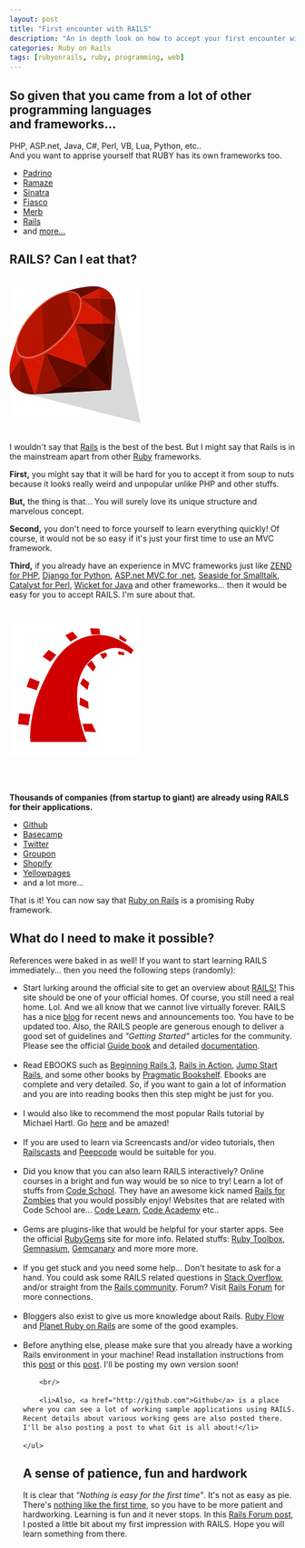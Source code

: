 ```yaml
---
layout: post
title: "First encounter with RAILS"
description: "An in depth look on how to accept your first encounter with Ruby on Rails as an MVC framework for Ruby. "
categories: Ruby on Rails
tags: [rubyonrails, ruby, programming, web]
---
```


<h2>
	So given that you came from a lot of other programming languages <br/> and frameworks...
</h2>
<p>
	PHP, ASP.net, Java, C#, Perl, VB, Lua, Python, etc..<br/>
	And you want to apprise yourself that RUBY has its own frameworks too.
</p>
<p>
	<ul>
		<li><a href="http://www.padrinorb.com/" target="_blank">Padrino</a></li>
		<li><a href="http://ramaze.net/" target="_blank">Ramaze</a></li>
		<li><a href="http://sinatra.rubyforge.org/" target="_blank">Sinatra</a></li>
		<li><a href="http://tizoc.github.com/fiasco/">Fiasco</a></li>
		<li><a href="http://www.merbivore.com/">Merb</a></li>
		<li><a href="http://www.rubyonrails.org/">Rails</a></li>
		<li>and <a href="http://vemod.net/list-of-ruby-web-frameworks">more...</a>
	</ul>
</p>
<h2>RAILS? Can I eat that?</h2>
<br/>
<img src="/assets/images/ruby.png" />
<br/><br/>
<p>I wouldn't say that <a href="http://rubyonrails.org">Rails</a> is the best of the best. But I might say that Rails is in the mainstream apart from other <a href="http://www.ruby-lang.org/en/">Ruby</a> frameworks.</p>
<p><b>First,</b> you might say that it will be hard for you to accept it from soup to nuts because it looks really weird and unpopular unlike PHP and other stuffs.</p>
<!-- <p><pre><code>&lt;!DOCTYPE html&gt;<br/>&lt;html <b>class="fuelux"</b> lang="en"&gt;</code></pre></p>	 -->

<p>
	<strong>But,</strong> the thing is that... You will surely love its unique structure and marvelous concept.
</p>

<p><b>Second,</b> you don't need to force yourself to learn everything quickly! Of course, it would not be so easy if it's just your first time to use an MVC framework.</p>

<p><b>Third,</b> if you already have an experience in MVC frameworks just like <a href="http://zendframework.com/">ZEND for PHP</a>, <a href="http://www.djangoproject.com/">Django for Python</a>, <a href="http://www.asp.net/mvc/">ASP.net MVC for .net</a>, <a href="http://www.seaside.st/">Seaside for Smalltalk</a>, <a href="http://catalystframework.org/">Catalyst for Perl</a>, <a href="http://wicket.apache.org/">Wicket for Java</a> and other frameworks... then it would be easy for you to accept RAILS. I'm sure about that.</p>

<br/>

<img src="/assets/images/rails.png" />

<br/><br/>

<p><b>Thousands of companies (from startup to giant) are already using RAILS for their applications.</b></p>

<p>
	<ul>
		<li><a href="http://github.com/" target="_blank">Github</a></li>
		<li><a href="http://www.basecamphq.com/?source=rails" target="_blank">Basecamp</a></li>
		<li><a href="http://www.twitter.com/" target="_blank">Twitter</a></li>
		<li><a href="http://www.groupon.com/">Groupon</a></li>
		<li><a href="http://www.shopify.com/">Shopify</a></li>
		<li><a href="http://www.yellowpages.com/">Yellowpages</a></li>
		<li>and a lot more...</a>
	</ul>
</p>


<p>That is it!  You can now say that <a href="http://rubyonrails.org" target="_blank">Ruby on Rails</a> is a promising Ruby framework.</p>

<h2>What do I need to make it possible?</h2>
<p>References were baked in as well! If you want to start learning RAILS immediately... then you need the following steps (randomly):</p>

<p>
	<ul>
		<li>Start lurking around the official site to get an overview about <a href="http://rubyonrails.org" target="_blank">RAILS!</a> This site should be one of your official homes. Of course, you still need a real home. Lol. And we all know that we cannot live virtually forever. RAILS has a nice <a href="http://weblog.rubyonrails.org">blog</a> for recent news and announcements too. You have to be updated too. Also, the RAILS people are generous enough to deliver a good set of guidelines and <i>"Getting Started"</i> articles for the community. Please see the official <a href="http://guides.rubyonrails.org">Guide book</a> and detailed <a href="http://www.rubyonrails.org/docs">documentation</a>.</li>
		<br/>
		<li>Read EBOOKS such as <a href="http://beginningrails.com/">Beginning Rails 3</a>, <a href="http://www.manning.com/bigg2/">Rails in Action</a>, <a href="http://shop.oreilly.com/product/9780987467423.do">Jump Start Rails</a>, and some other books by <a href="http://pragprog.com/categories/ruby_and_rails">Pragmatic Bookshelf</a>. Ebooks are complete and very detailed. So, if you want to gain a lot of information and you are into reading books then this step might be just for you.</li>
		<br/>
		<li>I would also like to recommend the most popular Rails tutorial by Michael Hartl. Go <a href="http://ruby.railstutorial.org/ruby-on-rails-tutorial-book">here</a> and be amazed!</li>
		<br/>
		<li>If you are used to learn via Screencasts and/or video tutorials, then <a href="http://railscasts.com/">Railscasts</a> and <a href="https://peepcode.com/">Peepcode</a> would be suitable for you.</li>
		<br/>
		<li>Did you know that you can also learn RAILS interactively? Online courses in a bright and fun way would be so nice to try! Learn a lot of stuffs from <a href="http://www.codeschool.com/">Code School</a>. They have an awesome kick named <a href="http://railsforzombies.org/">Rails for Zombies</a> that you would possibly enjoy! Websites that are related with Code School are... <a href="http://www.codelearn.org/">Code Learn</a>, <a href="http://www.codecademy.com/">Code Academy</a> etc..</li>
		<br/>
		<li>Gems are plugins-like that would be helpful for your starter apps. See the official <a href="https://rubygems.org/">RubyGems</a> site for more info. Related stuffs: <a href="http://ruby-toolbox.com/">Ruby Toolbox</a>, <a href="https://gemnasium.com/">Gemnasium</a>, <a href="https://gemcanary.com/">Gemcanary</a> and more more more.</li>
		<br/>
		<li>If you get stuck and you need some help... Don't hesitate to ask for a hand. You could ask some RAILS related questions in <a href="http://stackoverflow.com/">Stack Overflow</a>, and/or straight from the <a href="http://rubyonrails.org/community">Rails community</a>. Forum? Visit <a href="http://railsforum.com">Rails Forum</a> for more connections.</li>
		<br>
		<li>
			Bloggers also exist to give us more knowledge about Rails. <a href="http://www.rubyflow.com/">Ruby Flow</a> and <a href="http://www.planetrubyonrails.com/">Planet Ruby on Rails</a> are some of the good examples.
		</li>
		<br/>
		<li>Before anything else, please make sure that you already have a working Rails environment in your machine! Read installation instructions from this <a href="http://railsapps.github.io/installing-rails.html">post</a> or this <a href="http://installfest.railsbridge.org/installfest/">post</a>. I'll be posting my own version soon!</li>

		<br/>

		<li>Also, <a href="http://github.com">Github</a> is a place where you can see a lot of working sample applications using RAILS. Recent details about various working gems are also posted there. I'll be also posting a post to what Git is all about!</li>

	</ul>
</p>


<h2>A sense of patience, fun and hardwork</h2>
<p>It is clear that <i>"Nothing is easy for the first time"</i>. It's not as easy as pie. There's <a href="http://www.metrolyrics.com/nothing-like-the-1st-time-lyrics-katy-perry.html">nothing like the first time</a>, so you have to be more patient and hardworking. Learning is fun and it never stops. In this <a href="http://railsforum.com/topic/224-hi-im-xiruki/">Rails Forum post</a>, I posted a little bit about my first impression with RAILS. Hope you will learn something from there.</p>
<p></p>


<!-- Twitter -->
<script>!function(d,s,id){var js,fjs=d.getElementsByTagName(s)[0];if(!d.getElementById(id)){js=d.createElement(s);js.id=id;js.src="//platform.twitter.com/widgets.js";fjs.parentNode.insertBefore(js,fjs);}}(document,"script","twitter-wjs");</script>

<!-- Google + -->
<script type="text/javascript">
  (function() {
    var po = document.createElement('script'); po.type = 'text/javascript'; po.async = true;
    po.src = 'https://apis.google.com/js/plusone.js';
    var s = document.getElementsByTagName('script')[0]; s.parentNode.insertBefore(po, s);
  })();
</script>

